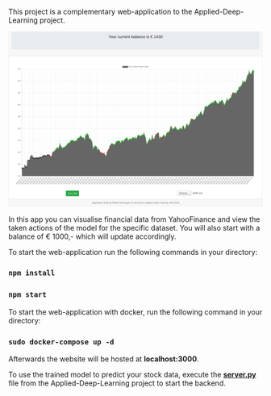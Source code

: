 This project is a complementary web-application to the Applied-Deep-Learning project.

![Demo of the application](https://github.com/RafaelSterzinger/ADL-Application/blob/master/demo.png)

In this app you can visualise financial data from YahooFinance and view the taken actions of the model for the specific dataset.
You will also start with a balance of € 1000,- which will update accordingly.

To start the web-application run the following commands in your directory:

### `npm install`

### `npm start`

To start the web-application with docker, run the following command in your directory:

### `sudo docker-compose up -d`

Afterwards the website will be hosted at **localhost:3000**.

To use the trained model to predict your stock data, execute the [**server.py**](https://github.com/RafaelSterzinger/Applied-Deep-Learning) file from the Applied-Deep-Learning project to start the backend.

